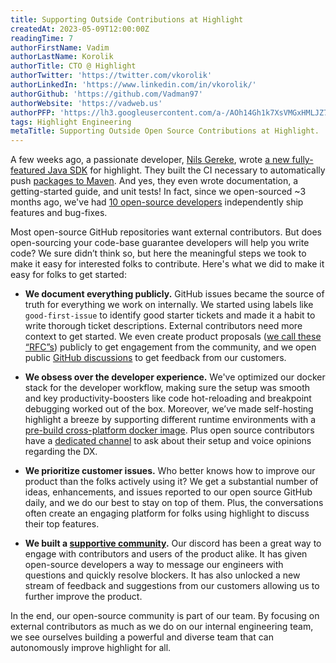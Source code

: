 ```yaml
---
title: Supporting Outside Contributions at Highlight
createdAt: 2023-05-09T12:00:00Z
readingTime: 7
authorFirstName: Vadim
authorLastName: Korolik
authorTitle: CTO @ Highlight 
authorTwitter: 'https://twitter.com/vkorolik'
authorLinkedIn: 'https://www.linkedin.com/in/vkorolik/'
authorGithub: 'https://github.com/Vadman97'
authorWebsite: 'https://vadweb.us'
authorPFP: 'https://lh3.googleusercontent.com/a-/AOh14Gh1k7XsVMGxHMLJZ7qesyddqn1y4EKjfbodEYiY=s96-c'
tags: Highlight Engineering
metaTitle: Supporting Outside Open Source Contributions at Highlight.
---
```


A few weeks ago, a passionate developer, [Nils Gereke](https://github.com/NgLoader), wrote [a new fully-featured Java SDK](https://github.com/highlight/highlight/pull/4812) for highlight. They built the CI necessary to automatically push [packages to Maven](https://mvnrepository.com/artifact/io.highlight/highlight-sdk/latest). And yes, they even wrote documentation, a getting-started guide, and unit tests! In fact, since we open-sourced ~3 months ago, we've had [10 open-source developers](https://github.com/highlight/highlight/graphs/contributors) independently ship features and bug-fixes.

Most open-source GitHub repositories want external contributors. But does open-sourcing your code-base guarantee developers will help you write code? We sure didn’t think so, but here the meaningful steps we took to make it easy for interested folks to contribute. Here's what we did to make it easy for folks to get started:

- **We document everything publicly.** GitHub issues became the source of truth for everything we work on internally. We started using labels like `good-first-issue` to identify good starter tickets and made it a habit to write thorough ticket descriptions. External contributors need more context to get started.
   We even create product proposals ([we call these “RFC”s](https://github.com/highlight/highlight/tree/main/internal-docs/rfcs)) publicly to get engagement from the community, and we open public [GitHub discussions](https://github.com/highlight/highlight/discussions) to get feedback from our customers.

- **We obsess over the developer experience.** We've optimized our docker stack for the developer workflow, making sure the setup was smooth and key productivity-boosters like code hot-reloading and breakpoint debugging worked out of the box. Moreover, we’ve made self-hosting highlight a breeze by supporting different runtime environments with a [pre-build cross-platform docker image](https://www.highlight.io/docs/getting-started/7_self-host/self-hosted-hobby-guide). Plus open source contributors have a [dedicated channel](https://discord.com/channels/1026884757667188757/1067576228674011136) to ask about their setup and voice opinions regarding the DX.

- **We prioritize customer issues.** Who better knows how to improve our product than the folks actively using it? We get a substantial number of ideas, enhancements, and issues reported to our open source GitHub daily, and we do our best to stay on top of them. Plus, the conversations often create an engaging platform for folks using highlight to discuss their top features.

- **We built a [supportive community](https://highlight.io/community).** Our discord has been a great way to engage with contributors and users of the product alike. It has given open-source developers a way to message our engineers with questions and quickly resolve blockers. It has also unlocked a new stream of feedback and suggestions from our customers allowing us to further improve the product.

In the end, our open-source community is part of our team. By focusing on external contributors as much as we do on our internal engineering team, we see ourselves building a powerful and diverse team that can autonomously improve highlight for all.
